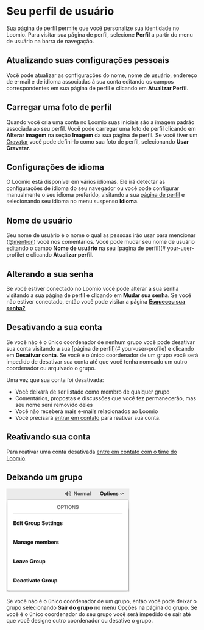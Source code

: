 # Seu perfil de usuário
 
Sua página de perfil permite que você personalize sua identidade no Loomio. Para visitar sua página de perfil, selecione **Perfil** a partir do menu de usuário na barra de navegação.
 
## Atualizando suas configurações pessoais
Você pode atualizar as configurações do nome, nome de usuário, endereço de e-mail e de idioma associadas à sua conta editando os campos correspondentes em sua página de perfil e clicando em **Atualizar Perfil**.
 
## Carregar uma foto de perfil
Quando você cria uma conta no Loomio suas iniciais são a imagem padrão associada ao seu perfil. Você pode carregar uma foto de perfil clicando em **Alterar imagem** na seção **Imagem** da sua página de perfil. Se você tiver um [Gravatar](https://en.gravatar.com/) você pode defini-lo como sua foto de perfil, selecionando **Usar Gravatar**.
 
## Configurações de idioma
O Loomio está disponível em vários idiomas. Ele irá detectar as configurações de idioma do seu navegador ou você pode configurar manualmente o seu idioma preferido, visitando a sua [página de perfil](#your-user-profile) e selecionando seu idioma no menu suspenso **Idioma**.
 
## Nome de usuário
Seu nome de usuário é o nome o qual as pessoas irão usar para mencionar ([@mention](comments.html#-mentioning-group-members)) você nos comentários. Você pode mudar seu nome de usuário editando o campo **Nome de usuário** na seu [página de perfil](# your-user-profile) e clicando **Atualizar perfil**.
 
## Alterando a sua senha
Se você estiver conectado no Loomio você pode alterar a sua senha visitando a sua página de perfil e clicando em **Mudar sua senha**. Se você não estiver conectado, então você pode visitar a página [**Esqueceu sua senha?**](https://www.loomio.org/users/password/new)
 
## Desativando a sua conta
Se você não é o único coordenador de nenhum grupo você pode desativar sua conta visitando a sua [página de perfil](# your-user-profile) e clicando em **Desativar conta**. Se você é o único coordenador de um grupo você será impedido de desativar sua conta até que você tenha nomeado um outro coordenador ou arquivado o grupo.
 
Uma vez que sua conta foi desativada:
 
* Você deixará de ser listado como membro de qualquer grupo
* Comentários, propostas e discussões que você fez permanecerão, mas seu nome será removido deles
* Você não receberá mais e-mails relacionados ao Loomio
* Você precisará [entrar em contato](https://loomio.org/contact) para reativar sua conta.
 
## Reativando sua conta
Para reativar uma conta desativada [entre em contato com o time do Loomio](https://loomio.org/contact).
 
## Deixando um grupo
 
<img class="screenshot" alt="Group options dropdown" src="options_dropdown.png" />
 
Se você não é o único coordenador de um grupo, então você pode deixar o grupo selecionando **Sair do grupo** no menu Opções na página do grupo. Se você é o único coordenador do seu grupo você será impedido de sair até que você designe outro coordenador ou desative o grupo.
